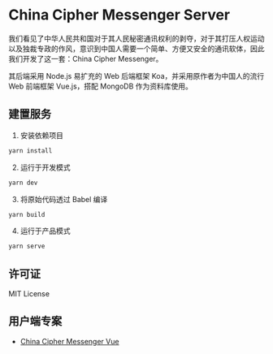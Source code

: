 # China Cipher Messenger Server

我们看见了中华人民共和国对于其人民秘密通讯权利的剥夺，对于其打压人权运动以及独裁专政的作风，意识到中国人需要一个简单、方便又安全的通讯软体，因此我们开发了这一套：China Cipher Messenger。

其后端采用 Node.js 易扩充的 Web 后端框架 Koa，并采用原作者为中国人的流行 Web 前端框架 Vue.js，搭配 MongoDB 作为资料库使用。

## 建置服务

1. 安装依赖项目
```bash
yarn install
```

2. 运行于开发模式
```bash
yarn dev
```

3. 将原始代码透过 Babel 编译
```bash
yarn build
```

4. 运行于产品模式
```bash
yarn serve
```

## 许可证

MIT License

## 用户端专案

- [China Cipher Messenger Vue](https://github.com/ChinaCipher/messenger-vue)